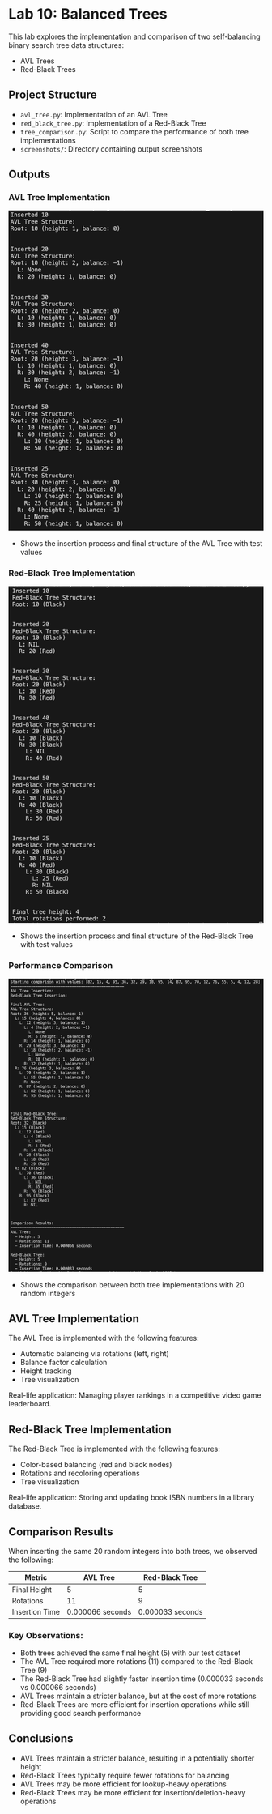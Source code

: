 # Lab 10: Balanced Trees

This lab explores the implementation and comparison of two self-balancing binary search tree data structures:
- AVL Trees
- Red-Black Trees

## Project Structure

- `avl_tree.py`: Implementation of an AVL Tree
- `red_black_tree.py`: Implementation of a Red-Black Tree
- `tree_comparison.py`: Script to compare the performance of both tree implementations
- `screenshots/`: Directory containing output screenshots

## Outputs

### AVL Tree Implementation
![AVL Tree Implementation](./screenshots/avl_tree_output.png)
- Shows the insertion process and final structure of the AVL Tree with test values

### Red-Black Tree Implementation
![Red-Black Tree Implementation](./screenshots/rb_tree_output.png)
- Shows the insertion process and final structure of the Red-Black Tree with test values

### Performance Comparison
![Performance Comparison](./screenshots/comparison_results.png)
- Shows the comparison between both tree implementations with 20 random integers

## AVL Tree Implementation

The AVL Tree is implemented with the following features:
- Automatic balancing via rotations (left, right)
- Balance factor calculation
- Height tracking
- Tree visualization

Real-life application: Managing player rankings in a competitive video game leaderboard.

## Red-Black Tree Implementation

The Red-Black Tree is implemented with the following features:
- Color-based balancing (red and black nodes)
- Rotations and recoloring operations
- Tree visualization

Real-life application: Storing and updating book ISBN numbers in a library database.

## Comparison Results

When inserting the same 20 random integers into both trees, we observed the following:

| Metric | AVL Tree | Red-Black Tree |
|--------|----------|---------------|
| Final Height | 5 | 5 |
| Rotations | 11 | 9 |
| Insertion Time | 0.000066 seconds | 0.000033 seconds |

### Key Observations:
- Both trees achieved the same final height (5) with our test dataset
- The AVL Tree required more rotations (11) compared to the Red-Black Tree (9)
- The Red-Black Tree had slightly faster insertion time (0.000033 seconds vs 0.000066 seconds)
- AVL Trees maintain a stricter balance, but at the cost of more rotations
- Red-Black Trees are more efficient for insertion operations while still providing good search performance

## Conclusions

- AVL Trees maintain a stricter balance, resulting in a potentially shorter height
- Red-Black Trees typically require fewer rotations for balancing
- AVL Trees may be more efficient for lookup-heavy operations
- Red-Black Trees may be more efficient for insertion/deletion-heavy operations